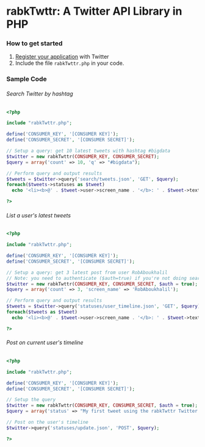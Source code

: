 rabkTwttr: A Twitter API Library in PHP
=========

### How to get started

1. [Register your application](https://dev.twitter.com/apps/new) with Twitter 
2. Include the file `rabkTwttr.php` in your code.

### Sample Code

###### Search Twitter by hashtag
```php
<?php

include "rabkTwttr.php";

define('CONSUMER_KEY', '[CONSUMER KEY]');
define('CONSUMER_SECRET', '[CONSUMER SECRET]');

// Setup a query: get 10 latest tweets with hashtag #bigdata
$twitter = new rabkTwttr(CONSUMER_KEY, CONSUMER_SECRET);
$query = array('count' => 10, 'q' => "#bigdata");

// Perform query and output results
$tweets = $twitter->query('search/tweets.json', 'GET', $query);
foreach($tweets->statuses as $tweet)
  echo '<li><b>@' . $tweet->user->screen_name . '</b>: ' . $tweet->text . '</li>';

?>
```

###### List a user's latest tweets
```php
<?php

include "rabkTwttr.php";

define('CONSUMER_KEY', '[CONSUMER KEY]');
define('CONSUMER_SECRET', '[CONSUMER SECRET]');

// Setup a query: get 3 latest post from user RobAboukhalil
// Note: you need to authenticate ($auth=true) if you're not doing searches
$twitter = new rabkTwttr(CONSUMER_KEY, CONSUMER_SECRET, $auth = true);
$query = array('count' => 3, 'screen_name' => 'RobAboukhalil');

// Perform query and output results
$tweets = $twitter->query('statuses/user_timeline.json', 'GET', $query);
foreach($tweets as $tweet)
  echo '<li><b>@' . $tweet->user->screen_name . '</b>: ' . $tweet->text . '</li>';

?>
```

###### Post on current user's timeline
```php
<?php

include "rabkTwttr.php";

define('CONSUMER_KEY', '[CONSUMER KEY]');
define('CONSUMER_SECRET', '[CONSUMER SECRET]');

// Setup the query
$twitter = new rabkTwttr(CONSUMER_KEY, CONSUMER_SECRET, $auth = true);
$query = array('status' => "My first tweet using the rabkTwttr Twitter library");

// Post on the user's timeline
$twitter->query('statuses/update.json', 'POST', $query);

?>
```



